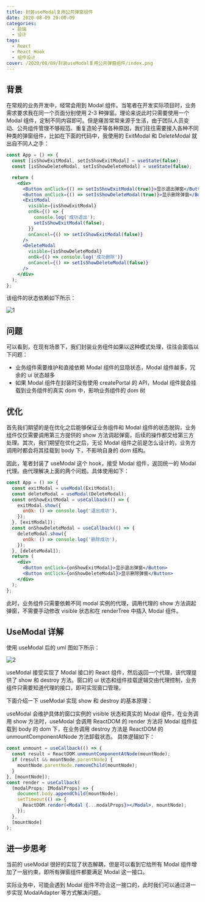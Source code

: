 ```yaml
---
title: 封装useModal复用公共弹窗组件
date: 2020-08-09 20:00:09
categories:
  - 前端
  - 设计
tags:
  - React
  - React Hook
  - 组件设计
cover: /2020/08/09/封装useModal复用公共弹窗组件/index.png
---
```


## 背景

在常规的业务开发中，经常会用到 Modal 组件。当笔者在开发实际项目时，业务需求要求我在同一个页面分别使用 2-3 种弹窗。理论来说此时只需要使用一个 Modal 组件，定制不同内容即可。但是痛苦常常来源于生活，由于团队人员变动、公共组件管理不够规范、重复造轮子等各种原因，我们往往需要接入各种不同种类的弹窗组件，比如在下面的代码中，我使用的 ExitModal 和 DeleteModal 就出自不同人之手：

<!--more-->

```jsx
const App = () => {
  const [isShowExitModal, setIsShowExitModal] = useState(false);
  const [isShowDeleteModal, setIsShowDeleteModal] = useState(false);

  return (
    <div>
      <Button onClick={() => setIsShowExitModal(true)}>显示退出弹窗</Button>
      <Button onClick={() => setIsShowDeleteModal(true)}>显示删除弹窗</Button>
      <ExitModal
        visible={isShowExitModal}
        onOk={() => {
          console.log('成功退出');
          setIsShowExitModal(false);
        }}
        onCancel={() => setIsShowExitModal(false)}
      />
      <DeleteModal
        visible={isShowDeleteModal}
        onOk={() => console.log('成功删除')}
        onCancel={() => setIsShowDeleteModal(false)}
      />
    </div>
  );
};
```

该组件的状态依赖如下所示：

![1](1.png)

## 问题

可以看到，在现有场景下，我们封装业务组件如果以这种模式处理，往往会面临以下问题：

- 业务组件需要维护和直接依赖 Modal 组件的显隐状态，Modal 组件越多，冗余的 ui 状态越多
- 如果 Modal 组件在封装时没有使用 createPortal 的 API，Modal 组件就会挂载到业务组件的真实 dom 中，影响业务组件的 dom 树

## 优化

首先我们期望的是在优化之后能够保证业务组件和 Modal 组件的状态脱钩，业务组件仅仅需要调用第三方提供的 show 方法调起弹窗，后续的操作都交给第三方处理。其次，我们期望在优化之后，无论 Modal 组件之前是怎么设计的，业务方调用时都会将其挂载到 body 下，不影响自身的 dom 结构。

因此，笔者封装了 useModal 这个 hook，接受 Modal 组件，返回统一的 Modal 代理。由代理解决上面的两个问题。具体使用如下：

```jsx
const App = () => {
  const exitModal = useModal(ExitModal);
  const deleteModal = useModal(DeleteModal);
  const onShowExitModal = useCallback(() => {
    exitModal.show({
      onOk: () => console.log('退出成功'),
    });
  }, [exitModal]);
  const onShowDeleteModal = useCallback(() => {
    deleteModal.show({
      onOk: () => console.log('删除成功'),
    });
  }, [deleteModal]);
  return (
    <div>
      <Button onClick={onShowExitModal}>显示退出弹窗</Button>
      <Button onClick={onShowDeleteModal}>显示删除弹窗</Button>
    </div>
  );
};
```

此时，业务组件只需要依赖不同 modal 实例的代理，调用代理的 show 方法调起弹窗，不需要手动修改 visible 状态和在 renderTree 中插入 Modal 组件。

## UseModal 详解

使用 useModal 后的 uml 图如下所示：

![2](2.png)

useModal 接受实现了 Modal 接口的 React 组件，然后返回一个代理，该代理提供了 show 和 destroy 方法。窗口的 ui 状态和组件挂载逻辑交由代理控制，业务组件只需要知道代理的接口，即可实现窗口管理。

下面介绍一下 useModal 实现 show 和 destroy 的基本原理：

useModal 会维护具体的窗口实例的 visible 状态和真实的 Modal 组件，在业务调用 show 方法时，useModal 会调用 ReactDOM 的 render 方法将 Modal 组件挂载到 body 的 dom 下，在业务调用 destroy 方法是 ReactDOM 的 unmountComponentAtNode 方法卸载状态。
具体逻辑如下：

```jsx
const unmount = useCallback(() => {
  const result = ReactDOM.unmountComponentAtNode(mountNode);
  if (result && mountNode.parentNode) {
    mountNode.parentNode.removeChild(mountNode);
  }
}, [mountNode]);
const render = useCallback(
  (modalProps: IModalProps) => {
    document.body.appendChild(mountNode);
    setTimeout(() => {
      ReactDOM.render(<Modal {...modalProps}></Modal>, mountNode);
    });
  },
  [mountNode]
);
```

## 进一步思考

当前的 useModal 很好的实现了状态解耦，但是可以看到它给所有 Modal 组件增加了一层约束，即所有弹窗组件都要满足 Modal 这一接口。

实际业务中，可能会遇到 Modal 组件不符合这一接口的，此时我们可以通过进一步实现 ModalAdapter 等方式解决问题。
